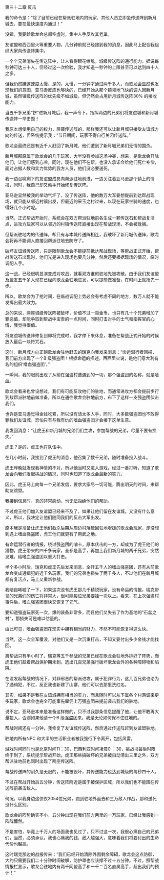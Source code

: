 第三十二章 反击


我的命令是：“除了目前已经在帮派驻地内的玩家，其他人员立即坐传送阵到新月城去，要在最快速度内通过！”

没错，我要趁歌龙会总部空虚时，集中人手反攻其老巢。

友谊盟和西西里火等重要人物，几分钟前就已经接到我的消息，因此马上配合我组织大家向传送阵集中。

一个个兄弟消失在传送阵中，让人看得眼花缭乱，城级传送阵的通行能力，据说每秒钟可达三十人，但经过这一次检验，我才知道一秒钟的上限甚至可以达到四十人之多。

但我仍然嫌这速度太慢，是的，太慢，一分钟才通过两千多人，而歌龙会显然也发现我们的意图，亚马逊反应也够快的，已经开始从那个镇领地飞快的调人回新月城，虽然镇级传送阵的优先级不如城级，但仍然会占用新月城传送阵30% 的接收能力。

当五千多兄弟“挤”进新月城后，我一声令下，指挥两边的兄弟们将友谊城和新月城传送阵一举击毁！

我原本想使用自己的权力，屏蔽传送阵的，那样我还可以让新月城只接受友谊城方向的传送，但系统提示我：“节日期间，玩家不得自行关闭传送阵。”

歌龙会最终还是有近千人赶回了新月城，他们遭到了新月城兄弟们无情的围杀。

新月城那原属于歌龙会的几千玩家，大半没有参加这场冲突，想来，是歌龙会开除他们，让他们感到心冷，同时，现在他们不在帮，也没人承诺会给他们死亡补偿，面对占据人数和实力优势的我方人员，他们没必要送死。

我一边召唤剩下的友谊盟成员向帮派驻地前进，一边关注着亚马逊那个镇上的情报，同时，我自己却又动手开始修复传送阵。

亚马逊显然被我的举动气坏了，没了传送阵，他的数万大军要想提前到达帮战现场，就只能从邻近村镇出发，但最近的采玉之村过来，以现在玩家坐骑的速度，也得好几个小时呢。

当然，正式帮战开始时，系统会在双方帮派驻地前各生成一颗传送石和帮战复活点，进攻方玩家可以从邻近的村镇传送阵直接出现在帮战现场，不会被耽搁。

但帮派驻地内的传送阵，却只有与本城传送阵相连，我破坏了新月城传送阵，歌龙会将再不能调人直接回帮派驻地去防守了。

破坏友谊城传送阵，只是限制歌龙会不能提前抵达帮战现场，等帮战正式开始，帮战传送石出现时，他们光是进入现场也要几分钟，然后还要根据现场的情况，临时调配人手。

这一战，已经很明显演变成对攻战，就看双方谁的驻地先被攻破。由于我们友谊盟及盟友五千多人现在已经向歌龙会驻地进发，可以提前做准备，在时间上就抢先一步。

所以，歌龙会为了抢时间，在临战调配上势必会有考虑不周的地方，数万人就不能发挥出最大效力。

总的来说，两座城级传送阵被破坏，价值不过一百金币，也只有几十个兄弟增加了罪恶值，却能争取到帮战中宝贵的一点时间，同时打击对手的士气和指挥官的心情，我觉得很值。

将友谊城传送阵修复到即将完成时，我才停下来休息，准备在帮战正式开始的时候放入最后一块符咒石。

这时，新月城方向正朝歌龙会驻地赶去的瑞克向我发来消息：“命运潜行者回报，我们前方出现了一个B 级强盗团！根据命运的描述，西西里火说，是他们意大利有名的组织‘嗜血强盗团’。”

一瞬间，我的眼前出现了从前在强盗村遭遇到的一切，那个强盗团的名称，就是嗜血。

歌龙会看来也曾设想过，我们有可能反攻他们的驻地，而通常进攻方都会提前步行到敌帮派驻地前做准备，所以在通往歌龙会驻地前方，布下了这样一支强盗团伏击我们。

也许是亚马逊觉得金钱吃紧，所以没有请太多人手，同时，大多数强盗团也不敢得罪我们友谊城，恐怕只有与我有仇的嗜血强盗团才会接下这单生意。

我发回消息：“让虎王和新月城的兄弟们们主攻，参加帮战的兄弟，尽量不要有损失。”

虎王？是的，虎王也在队伍中。

在几小时前，我接到了虎王的消息，他召集了数千兄弟，随时准备投入战斗。

虎王昨晚就发现我神情的不对，所以他当时又进入游戏，经过一番打听，知道了歌龙会向我们发起挑战的情况，同时也知道了歌龙会最新的实力。

因此，虎王马上向每一个兄弟发信，要求大家尽一切可能，腾出明天的时间，来帮助友谊盟。

我接到信息时，真的非常感动，也无法拒绝他们的帮助。

不过虎王他们加入友谊盟已经来不及了，如果让他们留在友谊城，又没有什么意义，所以，我决定让他们随同我们的反击大军出发。

原本我是准备让虎王他们截杀后期从周边村落赶回驻地增援的歌龙会玩家，却没想到遇上嗜血强盗团，虎王他们就更有了用武之地。

有命运潜行者的情报，绕过强盗团的哨卡，原本伏击的一方，却成为了虎王他们的猎物，虎王带来的四千多玩家，全都是高手，再加上我们新月城的两千兄弟，突然发难，给嗜血强盗团以重大打击。

半个多小时后，瑞克和虎王先后发来消息，全歼五千人的嗜血强盗团，还有从前歌龙会变成通缉犯的近千名玩家，我们的兄弟也损失了两千多人，不过他们在新月城都有复活点，马上又重新参战。

我暗自唏嘘了一下，如果这次没有虎王那几千精锐玩家，没有命运的情报，瑞克带领的兄弟们的伤亡将非常大，很可能每位兄弟要挂一次以上。看来，在上次强盗村事件后，嗜血强盗团很快又恢复了元气。

要知道强盗玩家死一次，爆的装备非常多，而且他们又失去了作为基地的“石盆之村”，那损失可是难以估量的。

由此可见，嗜血强盗团在现实中拥有相当的财力，不然不可能恢复得这么快。

当然，这一次全军覆没，对他们又是一次沉重打击，不知又要付出多少金钱才能找回。

离帮战只有半小时了，瑞克等五千参战的兄弟已经在歌龙会驻地外排好了阵势，而虎王他们趁着帮战保护期未到，选出几百兄弟强行破坏歌龙会外的各种障碍物和陷阱。

在没发起帮战的情况下，对非邪恶的帮派进攻，属于犯罪行为，这几百兄弟也沦为了通缉犯，不过，反正我也新建了山寨，他们可以去那里洗红名。

其实，如果不是我在友谊城拥有相当的实力，而且随时可以从下属各个村落调来更多玩家，歌龙会也完全可能事先雇佣上万强盗团来提前袭击我们的驻地。

说不定，亚马逊本来是准备这样做的，只不过我那条信息提醒了他，让他不敢再大量投入，否则如果他请十个B 级强盗团来，我是无论如何保不住驻地的。

帮战时间还有一分钟，我修复了友谊城传送阵，然后通过传送阵赶到友谊盟驻地。

驻地内所有NPC 和大半的生活职业者被我强行下令离开，包括风雷。

游戏时间同时也是北京时间11：30，巴西利亚时间凌晨0 ：30，挑战书最后时限终于到了，系统提示帮战开始，虎王那些搞破坏的兄弟被自动清出三里之外，双方帮派驻地前也同时出现了两座传送阵。

帮战传送阵的耐久是无限的，不能被毁坏，其传送能力也达到城级的每秒四十人。

不过在帮战开始后五分钟，传送阵附近是属于被保护区域，所以我们也不能围在传送阵前袭击敌人。

何况，以我身边这仅仅2054位兄弟，跑到驻地外面去和三万敌人作战，那和送死没什么区别。

歌龙会的阵势确实不小，五分钟出现在我们前方两里的一万玩家，已经让我感到一阵阵懔然。

不是害怕，毕竟上千万人的场面我也见过了，只不过这一次，我很心痛自己的兄弟们，当然，必须承认，我也心痛我的钱，敌人越强大，意味着我们将要付出的生命代价也越高。

这时瑞克那边的战报传来：“我们已经开始清除外围剩余障碍，歌龙会这点防御，大约只需要我们二十分钟时间破解，防护罩也应该撑不过十五分钟。不过，照帮战情报栏显示，歌龙会驻地内有两千同盟高手和一千二百名直属高手，超出我们的预计！”






